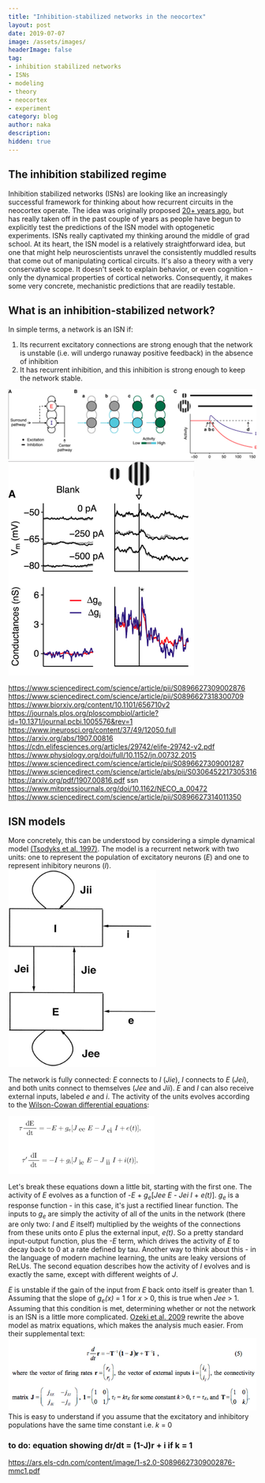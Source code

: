 ```yaml
---
title: "Inhibition-stabilized networks in the neocortex"
layout: post
date: 2019-07-07
image: /assets/images/
headerImage: false
tag:
- inhibition stabilized networks
- ISNs
- modeling
- theory
- neocortex
- experiment
category: blog
author: naka
description: 
hidden: true
---
```

## The inhibition stabilized regime
Inhibition stabilized networks (ISNs) are looking like an increasingly successful framework for thinking about how recurrent circuits in the neocortex operate. The idea was originally proposed [20+ years ago](https://www.jneurosci.org/content/17/11/4382.full), but has really taken off in the past couple of years as people have begun to explicitly test the predictions of the ISN model with optogenetic experiments. ISNs really captivated my thinking around the middle of grad school. At its heart, the ISN model is a relatively straightforward idea, but one that might help neuroscientists unravel the consistently muddled results that come out of manipulating cortical circuits. It's also a theory with a very conservative scope. It doesn't seek to explain behavior, or even cognition - only the dynamical properties of cortical networks. Consequently, it makes some very concrete, mechanistic predictions that are readily testable. 

## What is an inhibition-stabilized network?
In simple terms, a network is an ISN if: 
1) Its recurrent excitatory connections are strong enough that the network is unstable (i.e. will undergo runaway positive feedback) in the absence of inhibition
2) It has recurrent inhibition, and this inhibition is strong enough to keep the network stable. 

![](/assets/images/2019-07-07-inhibition-stabilized-networks/2019-07-07-17-39-55.png)
![](/assets/images/2019-07-07-inhibition-stabilized-networks/2019-07-07-17-41-31.png)

https://www.sciencedirect.com/science/article/pii/S0896627309002876
https://www.sciencedirect.com/science/article/pii/S0896627318300709
https://www.biorxiv.org/content/10.1101/656710v2
https://journals.plos.org/ploscompbiol/article?id=10.1371/journal.pcbi.1005576&rev=1
https://www.jneurosci.org/content/37/49/12050.full
https://arxiv.org/abs/1907.00816
https://cdn.elifesciences.org/articles/29742/elife-29742-v2.pdf
https://www.physiology.org/doi/full/10.1152/jn.00732.2015
https://www.sciencedirect.com/science/article/pii/S0896627309001287
https://www.sciencedirect.com/science/article/abs/pii/S0306452217305316
https://arxiv.org/pdf/1907.00816.pdf
ssn
https://www.mitpressjournals.org/doi/10.1162/NECO_a_00472
https://www.sciencedirect.com/science/article/pii/S0896627314011350
## ISN models
More concretely, this can be understood by considering a simple dynamical model [(Tsodyks et al. 1997)](https://www.jneurosci.org/content/17/11/4382.full). The model is a recurrent network with two units: one to represent the population of excitatory neurons (_E_) and one to represent inhibitory neurons (_I_). 
<img src='../assets/images/2019-07-07-inhibition-stabilized-networks/2019-07-07-15-23-45.png' alt = 'Tsodyks et al. Fig. 3' width=300 height=400> 

The network is fully connected: _E_ connects to _I_ (_Jie_), _I_ connects to _E_ (_Jei_), and both units connect to themselves (_Jee_ and _Jii_). _E_ and _I_ can also receive external inputs, labeled _e_ and _i_.
The activity of the units evolves according to the [Wilson-Cowan differential equations](https://www.cell.com/biophysj/pdf/S0006-3495(72)86068-5.pdf):
<br/>

![](/assets/images/2019-07-07-inhibition-stabilized-networks/2019-07-07-15-32-14.png)

Let's break these equations down a little bit, starting with the first one. The activity of _E_ evolves as a function of -_E_ + _g<sub>e</sub>_[_Jee E_  - _Jei I_ + _e(t)_]. _g<sub>e</sub>_ is a response function - in this case, it's just a rectified linear function. The inputs to _g<sub>e</sub>_ are simply the activity of all of the units in the network (there are only two: _I_ and _E_ itself) multiplied by the weights of the connections from these units onto _E_ plus the external input, _e(t)_. So a pretty standard input-output function, plus the _-E_ term, which drives the activity of _E_ to decay back to 0 at a rate defined by tau. Another way to think about this - in the language of modern machine learning, the units are leaky versions of ReLUs. The second equation describes how the activity of _I_ evolves and is exactly the same, except with different weights of _J_. 

_E_ is unstable if the gain of the input from _E_ back onto itself is greater than 1. Assuming that the slope of _g<sub>e</sub>(x)_ = 1 for _x_ > 0, this is true when _Jee_ > 1. Assuming that this condition is met, determining whether or not the network is an ISN is a little more complicated. [Ozeki et al. 2009](https://www.sciencedirect.com/science/article/pii/S0896627309002876) rewrite the above model as matrix equations, which makes the analysis much easier. From their supplemental text:
![](/assets/images/2019-07-07-inhibition-stabilized-networks/2019-07-07-17-07-24.png)
This is easy to understand if you assume that the excitatory and inhibitory populations have the same time constant i.e. _k_ = 0

### to do: equation showing dr/dt = (1-J)r + i if k = 1

https://ars.els-cdn.com/content/image/1-s2.0-S0896627309002876-mmc1.pdf